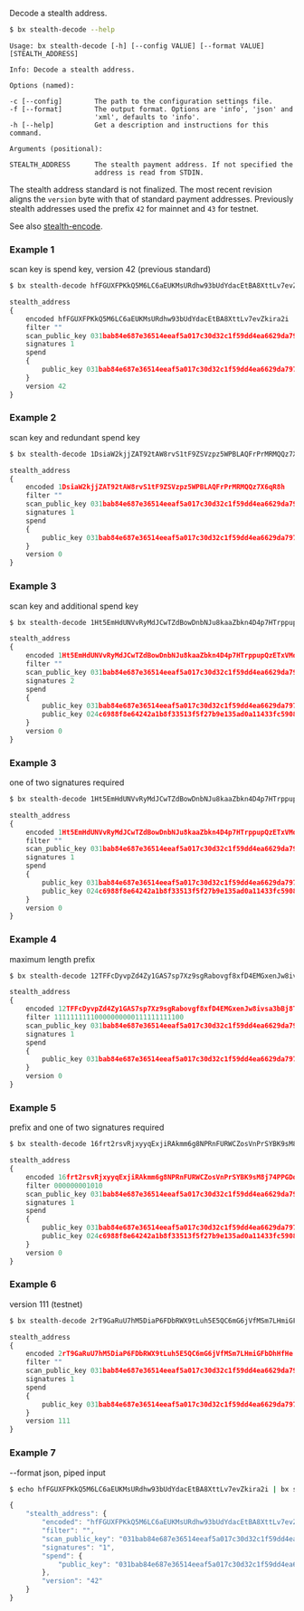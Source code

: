 Decode a stealth address.
```sh
$ bx stealth-decode --help
```
```
Usage: bx stealth-decode [-h] [--config VALUE] [--format VALUE]          
[STEALTH_ADDRESS]                                                        

Info: Decode a stealth address.                                          

Options (named):

-c [--config]        The path to the configuration settings file.        
-f [--format]        The output format. Options are 'info', 'json' and   
                     'xml', defaults to 'info'.                          
-h [--help]          Get a description and instructions for this command.

Arguments (positional):

STEALTH_ADDRESS      The stealth payment address. If not specified the   
                     address is read from STDIN.
```
The stealth address standard is not finalized. The most recent revision aligns the `version` byte with that of standard payment addresses. Previously stealth addresses used the prefix `42` for mainnet and `43` for testnet.

See also [stealth-encode](bx-stealth-encode).
### Example 1
scan key is spend key, version 42 (previous standard)
```sh
$ bx stealth-decode hfFGUXFPKkQ5M6LC6aEUKMsURdhw93bUdYdacEtBA8XttLv7evZkira2i
```
```js
stealth_address
{
    encoded hfFGUXFPKkQ5M6LC6aEUKMsURdhw93bUdYdacEtBA8XttLv7evZkira2i
    filter ""
    scan_public_key 031bab84e687e36514eeaf5a017c30d32c1f59dd4ea6629da7970ca374513dd006
    signatures 1
    spend
    {
        public_key 031bab84e687e36514eeaf5a017c30d32c1f59dd4ea6629da7970ca374513dd006
    }
    version 42
}
```
### Example 2
scan key and redundant spend key
```sh
$ bx stealth-decode 1DsiaW2kjjZAT92tAW8rvS1tF9ZSVzpz5WPBLAQFrPrMRMQQz7X6qR8h
```
```js
stealth_address
{
    encoded 1DsiaW2kjjZAT92tAW8rvS1tF9ZSVzpz5WPBLAQFrPrMRMQQz7X6qR8h
    filter ""
    scan_public_key 031bab84e687e36514eeaf5a017c30d32c1f59dd4ea6629da7970ca374513dd006
    signatures 1
    spend
    {
        public_key 031bab84e687e36514eeaf5a017c30d32c1f59dd4ea6629da7970ca374513dd006
    }
    version 0
}
```
### Example 3
scan key and additional spend key
```sh
$ bx stealth-decode 1Ht5EmHdUNVvRyMdJCwTZdBowDnbNJu8kaaZbkn4D4p7HTrppupQzETxVMdguNviAyEFj7e7mqKkqTncNeLdAv81Mm8jf9bzn7hBP
```
```js
stealth_address
{
    encoded 1Ht5EmHdUNVvRyMdJCwTZdBowDnbNJu8kaaZbkn4D4p7HTrppupQzETxVMdguNviAyEFj7e7mqKkqTncNeLdAv81Mm8jf9bzn7hBP
    filter ""
    scan_public_key 031bab84e687e36514eeaf5a017c30d32c1f59dd4ea6629da7970ca374513dd006
    signatures 2
    spend
    {
        public_key 031bab84e687e36514eeaf5a017c30d32c1f59dd4ea6629da7970ca374513dd006
        public_key 024c6988f8e64242a1b8f33513f5f27b9e135ad0a11433fc590816ff92a353a969
    }
    version 0
}
```
### Example 3
one of two signatures required
```sh
$ bx stealth-decode 1Ht5EmHdUNVvRyMdJCwTZdBowDnbNJu8kaaZbkn4D4p7HTrppupQzETxVMdguNviAyEFj7e7mqKkqTncNeLdAv81Mm8jf978insV8
```
```js
stealth_address
{
    encoded 1Ht5EmHdUNVvRyMdJCwTZdBowDnbNJu8kaaZbkn4D4p7HTrppupQzETxVMdguNviAyEFj7e7mqKkqTncNeLdAv81Mm8jf978insV8
    filter ""
    scan_public_key 031bab84e687e36514eeaf5a017c30d32c1f59dd4ea6629da7970ca374513dd006
    signatures 1
    spend
    {
        public_key 031bab84e687e36514eeaf5a017c30d32c1f59dd4ea6629da7970ca374513dd006
        public_key 024c6988f8e64242a1b8f33513f5f27b9e135ad0a11433fc590816ff92a353a969
    }
    version 0
}
```
### Example 4
maximum length prefix
```sh
$ bx stealth-decode 12TFFcDyvpZd4Zy1GAS7sp7Xz9sgRabovgf8xfD4EMGxenJw8ivsa3bBj8TzjR
```
```js
stealth_address
{
    encoded 12TFFcDyvpZd4Zy1GAS7sp7Xz9sgRabovgf8xfD4EMGxenJw8ivsa3bBj8TzjR
    filter 11111111110000000000111111111100
    scan_public_key 031bab84e687e36514eeaf5a017c30d32c1f59dd4ea6629da7970ca374513dd006
    signatures 1
    spend
    {
        public_key 031bab84e687e36514eeaf5a017c30d32c1f59dd4ea6629da7970ca374513dd006
    }
    version 0
}
```
### Example 5
prefix and one of two signatures required
```sh
$ bx stealth-decode 16frt2rsvRjxyyqExjiRAkmm6g8NPRnFURWCZosVnPrSYBK9sM8j74PPGDd2MtiZuSPoLzVTgQ1P5k9Xm2ExkMhFqVTQfZ8jFEqkNomZ
```
```js
stealth_address
{
    encoded 16frt2rsvRjxyyqExjiRAkmm6g8NPRnFURWCZosVnPrSYBK9sM8j74PPGDd2MtiZuSPoLzVTgQ1P5k9Xm2ExkMhFqVTQfZ8jFEqkNomZ
    filter 000000001010
    scan_public_key 031bab84e687e36514eeaf5a017c30d32c1f59dd4ea6629da7970ca374513dd006
    signatures 1
    spend
    {
        public_key 031bab84e687e36514eeaf5a017c30d32c1f59dd4ea6629da7970ca374513dd006
        public_key 024c6988f8e64242a1b8f33513f5f27b9e135ad0a11433fc590816ff92a353a969
    }
    version 0
}
```
### Example 6
version 111 (testnet)
```sh
$ bx stealth-decode 2rT9GaRuU7hM5DiaP6FDbRWX9tLuh5E5QC6mG6jVfMSm7LHmiGFbDhHfHe
```
```js
stealth_address
{
    encoded 2rT9GaRuU7hM5DiaP6FDbRWX9tLuh5E5QC6mG6jVfMSm7LHmiGFbDhHfHe
    filter ""
    scan_public_key 031bab84e687e36514eeaf5a017c30d32c1f59dd4ea6629da7970ca374513dd006
    signatures 1
    spend
    {
        public_key 031bab84e687e36514eeaf5a017c30d32c1f59dd4ea6629da7970ca374513dd006
    }
    version 111
}
```
### Example 7
--format json, piped input
```sh
$ echo hfFGUXFPKkQ5M6LC6aEUKMsURdhw93bUdYdacEtBA8XttLv7evZkira2i | bx stealth-decode -f json
```
```js
{
    "stealth_address": {
        "encoded": "hfFGUXFPKkQ5M6LC6aEUKMsURdhw93bUdYdacEtBA8XttLv7evZkira2i",
        "filter": "",
        "scan_public_key": "031bab84e687e36514eeaf5a017c30d32c1f59dd4ea6629da7970ca374513dd006",
        "signatures": "1",
        "spend": {
            "public_key": "031bab84e687e36514eeaf5a017c30d32c1f59dd4ea6629da7970ca374513dd006"
        },
        "version": "42"
    }
}
```